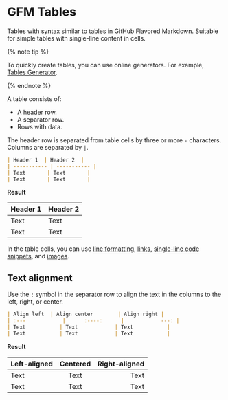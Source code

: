 # GFM Tables

Tables with syntax similar to tables in GitHub Flavored Markdown. Suitable for simple tables with single-line content in cells.

{% note tip %}

To quickly create tables, you can use online generators. For example, [Tables Generator](https://www.tablesgenerator.com/markdown_tables).

{% endnote %}

A table consists of:

* A header row.
* A separator row.
* Rows with data.

The header row is separated from table cells by three or more `-` characters. Columns are separated by `|`.

```markdown
| Header 1  | Header 2  |
| ----------- | ----------- |
| Text       | Text       |
| Text       | Text       |
```

**Result**

| Header 1 | Header 2 |
| ----------- | ----------- |
| Text | Text |
| Text | Text |

In the table cells, you can use [line formatting](../base.md#line), [links](../links.md), [single-line code snippets](../code.md#inline), and [images](../media.md#images).

## Text alignment

Use the `:` symbol in the separator row to align the text in the columns to the left, right, or center.

```markdown
| Align left  | Align center        | Align right |
| :---            |      :----:      |            ---: |
| Text           | Text            | Text           |
| Text           | Text            | Text           |
```

**Result**

| Left-aligned | Centered | Right-aligned |
| :--- | :----: | ---: |
| Text | Text | Text |
| Text | Text | Text |

